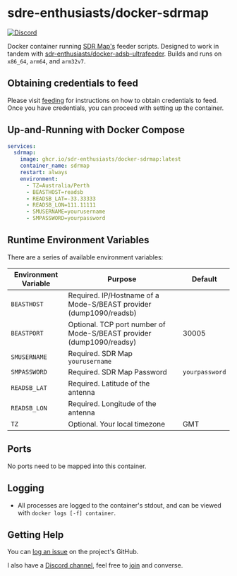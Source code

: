 # sdre-enthusiasts/docker-sdrmap

[![Discord](https://img.shields.io/discord/734090820684349521)](https://discord.gg/sTf9uYF)

Docker container running [SDR Map's](http://sdrmap.org) feeder scripts. Designed to work in tandem with [sdr-enthusiasts/docker-adsb-ultrafeeder](https://github.com/sdr-enthusiasts/docker-adsb-ultrafeeder). Builds and runs on `x86_64`, `arm64`, and `arm32v7`.

## Obtaining credentials to feed

Please visit [feeding](https://github.com/sdrmap/docs/wiki/2.1-Feeding) for instructions on how to obtain credentials to feed. Once you have credentials, you can proceed with setting up the container.

## Up-and-Running with Docker Compose

```yaml
services:
  sdrmap:
    image: ghcr.io/sdr-enthusiasts/docker-sdrmap:latest
    container_name: sdrmap
    restart: always
    environment:
      - TZ=Australia/Perth
      - BEASTHOST=readsb
      - READSB_LAT=-33.33333
      - READSB_LON=111.11111
      - SMUSERNAME=yourusername
      - SMPASSWORD=yourpassword
```

## Runtime Environment Variables

There are a series of available environment variables:

| Environment Variable | Purpose                                                              | Default        |
| -------------------- | -------------------------------------------------------------------- | -------------- |
| `BEASTHOST`          | Required. IP/Hostname of a Mode-S/BEAST provider (dump1090/readsb)   |                |
| `BEASTPORT`          | Optional. TCP port number of Mode-S/BEAST provider (dump1090/readsy) | 30005          |
| `SMUSERNAME`         | Required. SDR Map `yourusername`                                     |                |
| `SMPASSWORD`         | Required. SDR Map Password                                           | `yourpassword` |
| `READSB_LAT`         | Required. Latitude of the antenna                                    |                |
| `READSB_LON`         | Required. Longitude of the antenna                                   |                |
| `TZ`                 | Optional. Your local timezone                                        | GMT            |

## Ports

No ports need to be mapped into this container.

## Logging

- All processes are logged to the container's stdout, and can be viewed with `docker logs [-f] container`.

## Getting Help

You can [log an issue](https://github.com/sdr-enthusiasts/docker-opensky-network/issues) on the project's GitHub.

I also have a [Discord channel](https://discord.gg/sTf9uYF), feel free to [join](https://discord.gg/sTf9uYF) and converse.
